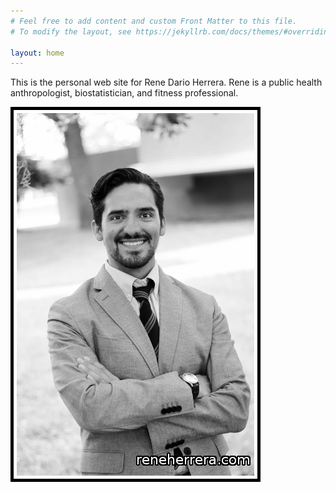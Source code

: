 ```yaml
---
# Feel free to add content and custom Front Matter to this file.
# To modify the layout, see https://jekyllrb.com/docs/themes/#overriding-theme-defaults

layout: home
---
```


This is the personal web site for Rene Dario Herrera. Rene is a public health anthropologist, biostatistician, and fitness professional.

![Image for Rene Dario Herrera from 2015](images/rene-herrera.png)
